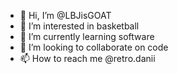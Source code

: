 - 👋 Hi, I’m @LBJisGOAT
- 👀 I’m interested in basketball
- 🌱 I’m currently learning software
- 💞️ I’m looking to collaborate on code
- 📫 How to reach me @retro.danii

<!---
LBJisGOAT/LBJisGOAT is a ✨ special ✨ repository because its `README.md` (this file) appears on your GitHub profile.
You can click the Preview link to take a look at your changes.
--->
